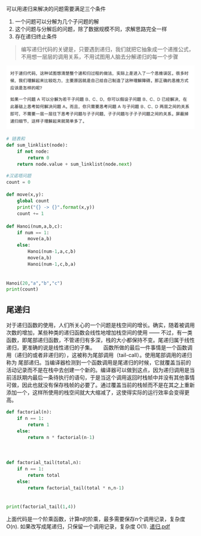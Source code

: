 可以用递归来解决的问题需要满足三个条件
1. 一个问题可以分解为几个子问题的解
2. 这个问题与分解后的问题，除了数据规模不同，求解思路完全一样
3. 存在递归终止条件

> 编写递归代码的关键是，只要遇到递归，我们就把它抽象成一个递推公式，不用想一层层的调用关系，不用试图用人脑去分解递归的每一个步骤

![Screen Shot 2018-10-12 at 00.34.41.png](resources/1B4F7E0A402B56264A8F578DE0C0E3B2.png)


```Python
# 链表和
def sum_linklist(node):
    if not node:
        return 0
    return node.value + sum_linklist(node.next)
```

```Python
#汉诺塔问题
count = 0

def move(x,y):
    global count 
    print("{} -> {}".format(x,y))
    count += 1

def Hanoi(num,a,b,c):
    if num == 1:
        move(a,b)
    else:
        Hanoi(num-1,a,c,b)
        move(a,b)
        Hanoi(num-1,c,b,a)


Hanoi(20,"a","b","c")
print(count)
```

## 尾递归
对于递归函数的使用，人们所关心的一个问题是栈空间的增长。确实，随着被调用次数的增加，某些种类的递归函数会线性地增加栈空间的使用 —— 不过，有一类函数，即尾部递归函数，不管递归有多深，栈的大小都保持不变。尾递归属于线性递归，更准确的说是线性递归的子集。
　
函数所做的最后一件事情是一个函数调用（递归的或者非递归的），这被称为尾部调用（tail-call）。使用尾部调用的递归称为 尾部递归。当编译器检测到一个函数调用是尾递归的时候，它就覆盖当前的活动记录而不是在栈中去创建一个新的。编译器可以做到这点，因为递归调用是当前活跃期内最后一条待执行的语句，于是当这个调用返回时栈帧中并没有其他事情可做，因此也就没有保存栈帧的必要了。通过覆盖当前的栈帧而不是在其之上重新添加一个，这样所使用的栈空间就大大缩减了，这使得实际的运行效率会变得更高。
　　
```Python
def factorial(n):
    if n == 1:
        return 1
    else:
        return n * factorial(n-1)



def factorial_tail(total,n):
    if n == 1:
        return total
    else:
        return factorial_tail(total * n,n-1)


print(factorial_tail(1,4))
```
上面代码是一个阶乘函数，计算n的阶乘，最多需要保存n个调用记录，复杂度 O(n).
如果改写成尾递归，只保留一个调用记录，复杂度 O(1).
[递归.pdf](resources/EEAE76645ECEDFF9CF48517199599113.pdf)